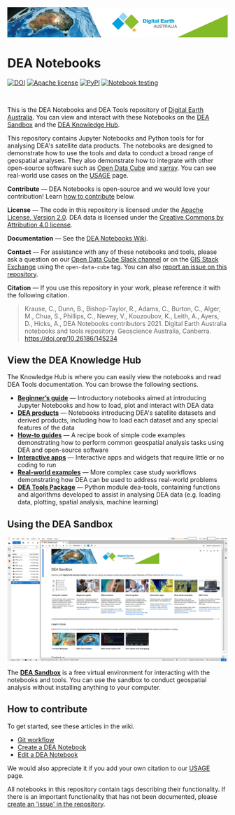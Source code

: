 <img src="Supplementary_data/dea_logo_wide.jpg" width="900" alt="Digital Earth Australia logo" />

# DEA Notebooks

[![DOI](https://img.shields.io/badge/DOI-10.26186/145234-0e7fbf.svg)](https://doi.org/10.26186/145234) [![Apache license](https://img.shields.io/badge/License-Apache%202.0-blue.svg)](https://opensource.org/licenses/Apache-2.0) [![PyPI](https://img.shields.io/pypi/v/dea-tools)](https://pypi.org/project/dea-tools/) [![Notebook testing](https://github.com/GeoscienceAustralia/dea-notebooks/actions/workflows/test_notebooks.yml/badge.svg?branch=develop)](https://github.com/GeoscienceAustralia/dea-notebooks/actions/workflows/test_notebooks.yml)

<br />

This is the DEA Notebooks and DEA Tools repository of [Digital Earth Australia](https://www.dea.ga.gov.au/).
You can view and interact with these Notebooks on the
[DEA Sandbox](https://app.sandbox.dea.ga.gov.au/) and the
[DEA Knowledge Hub](https://docs.dea.ga.gov.au/).

This repository contains Jupyter Notebooks and Python tools for
for analysing DEA's satellite data products. The notebooks are designed to demonstrate
how to use the tools and data to conduct a broad range of geospatial
analyses. They also demonstrate how to integrate with other open-source
software such as [Open Data Cube](https://www.opendatacube.org/) and
[xarray](http://xarray.pydata.org/en/stable/). You can see real-world
use cases on the [USAGE](https://github.com/GeoscienceAustralia/dea-notebooks/blob/stable/USAGE.rst)
page.

**Contribute** &mdash; DEA Notebooks is open-source and we would love your contribution!
Learn [how to contribute](#contribute) below.

**License** &mdash; The code in this repository is licensed under the [Apache
License, Version 2.0](https://www.apache.org/licenses/LICENSE-2.0). DEA
data is licensed under the [Creative Commons by Attribution 4.0
license](https://creativecommons.org/licenses/by/4.0/).

**Documentation** &mdash; See the [DEA Notebooks
Wiki](https://github.com/GeoscienceAustralia/dea-notebooks/wiki).

**Contact** &mdash; For assistance with any of these notebooks and tools,
please ask a question on our [Open Data Cube Slack
channel](http://slack.opendatacube.org/) or on the [GIS Stack
Exchange](https://gis.stackexchange.com/questions/tagged/open-data-cube)
using the `open-data-cube` tag. You can also [report an issue on this
repository](https://github.com/GeoscienceAustralia/dea-notebooks/issues).

**Citation** &mdash; If you use this repository in your work, please reference
it with the following citation.

> Krause, C., Dunn, B., Bishop-Taylor, R., Adams, C., Burton, C., Alger,
> M., Chua, S., Phillips, C., Newey, V., Kouzoubov, K., Leith, A.,
> Ayers, D., Hicks, A., DEA Notebooks contributors 2021. Digital Earth
> Australia notebooks and tools repository. Geoscience Australia,
> Canberra. <https://doi.org/10.26186/145234>

## View the DEA Knowledge Hub

The Knowledge Hub is where you can easily view the notebooks and read DEA Tools documentation. You can browse the following sections.

* **[Beginner’s guide](https://docs.dea.ga.gov.au/notebooks/Beginners_guide/)** &mdash;
  Introductory notebooks aimed at introducing Jupyter Notebooks and
  how to load, plot and interact with DEA data
* **[DEA products](https://docs.dea.ga.gov.au/notebooks/DEA_products/)** &mdash;
  Notebooks introducing DEA\'s satellite datasets and derived
  products, including how to load each dataset and any special
  features of the data
* **[How-to guides](https://docs.dea.ga.gov.au/notebooks/How_to_guides/)** &mdash;
  A recipe book of simple code examples demonstrating how to perform
  common geospatial analysis tasks using DEA and open-source software
* **[Interactive apps](https://docs.dea.ga.gov.au/notebooks/Interactive_apps/)** &mdash;
  Interactive apps and widgets that require little or no coding to
  run
* **[Real-world examples](https://docs.dea.ga.gov.au/notebooks/Real_world_examples/)** &mdash;
  More complex case study workflows demonstrating how DEA can be used
  to address real-world problems
* **[DEA Tools Package](https://docs.dea.ga.gov.au/notebooks/Tools/)** &mdash;
  Python module dea-tools, containing functions and algorithms
  developed to assist in analysing DEA data (e.g. loading data,
  plotting, spatial analysis, machine learning)

## Using the DEA Sandbox

[![The cover page of the DEA Sandbox.](Supplementary_data/DEA_Sandbox/DEA_Sandbox_cover_page.png)](https://app.sandbox.dea.ga.gov.au/)

The **[DEA Sandbox](https://app.sandbox.dea.ga.gov.au/)** is a free virtual environment for interacting with the notebooks and tools. You can use the sandbox to conduct geospatial analysis without installing anything to your computer.

<span id="contribute"></span>

## How to contribute

To get started, see these articles in the wiki.

* [Git workflow](https://github.com/GeoscienceAustralia/dea-notebooks/wiki/Git-workflow)
* [Create a DEA Notebook](https://github.com/GeoscienceAustralia/dea-notebooks/wiki/Create-a-DEA-Notebook)
* [Edit a DEA Notebook](https://github.com/GeoscienceAustralia/dea-notebooks/wiki/Edit-a-DEA-Notebook)

We would also appreciate it if you add your own citation to our
[USAGE](https://github.com/GeoscienceAustralia/dea-notebooks/blob/stable/USAGE.rst)
page.

All notebooks in this repository contain tags describing
their functionality.<!-- If you are searching for a specific functionality, use the [Tags Index](https://github.com/GeoscienceAustralia/dea-notebooks/blob/develop/genindex) to search for a suitable example. --> If there is an important functionality that has not been
documented, please [create an 'issue' in the repository](https://github.com/GeoscienceAustralia/dea-notebooks/issues).

